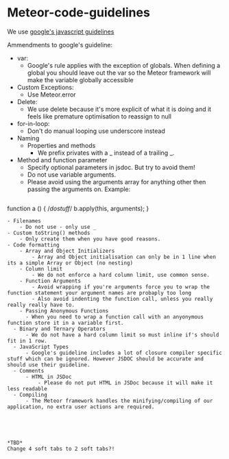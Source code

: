 # Meteor-code-guidelines
We use [google's javascript guidelines](https://google-styleguide.googlecode.com/svn/trunk/javascriptguide.xml)

Ammendments to google's guideline:
- var:
    - Google's rule applies with the exception of globals. When defining a global you should leave out the var so the Meteor framework will make the variable globally accessible
- Custom Exceptions:
    - Use Meteor.error﻿
- Delete:
    - We use delete because it's more explicit of what it is doing and it feels like premature optimisation to reassign to null
- for-in-loop:
    - Don't do manual looping use underscore﻿ instead
- Naming
    - Properties and methods
        - We prefix privates with a _ instead of a trailing _.
- Method and function parameter
   - Specify optional parameters in jsdoc. But try to avoid them!
   - Do not use variable arguments.
   - Please avoid using the arguments array for anything other then passing the arguments on. Example:
   ```javascript
function a () {
	/*dostuff*/
	b.apply(this, arguments);
}
```
- Filenames
    - Do not use - only use _
- Custom toString() methods
    - Only create them when you have good reasons.
- Code formatting
	- Array and Object Initializers
		- Array and Object initialisation can only be in 1 line when its a simple Array or Object (no nesting)
	- Column limit
		- We do not enforce a hard column limit, use common sense.
	- Function Arguments
		- Avoid wrapping if you're arguments force you to wrap the function statement your argument names are probaply too long
		- Also avoid indenting the function call, unless you really really really have to.
	- Passing Anonymous Functions
      - When you need to wrap a function call with an anyonymous function store it in a variable first.
  - Binary and Ternary Operators
      - We do not have a hard column limit so must inline if's should fit in 1 row.
  - JavaScript Types
      - Google's guideline includes a lot of closure compiler specific stuff which can be ignored. However JSDOC should be accurate and should use their guideline.
  - Comments
      - HTML in JSDoc
          - Please do not put HTML in JSDoc because it will make it less readable
  - Compiling
      - The Meteor framework handles the minifying/compiling of our application, no extra user actions are required.
  
  
	


*TBD* 
Change 4 soft tabs to 2 soft tabs?!

